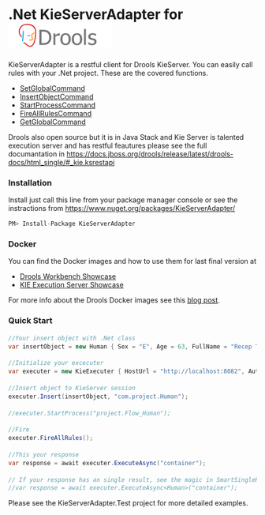 # .Net KieServerAdapter for ![Logo](Files/DroolsLogo210px.png)

KieServerAdapter is a restful client for Drools KieServer. You can easily call rules with your .Net project. These are the covered functions.

  - [SetGlobalCommand](https://docs.jboss.org/drools/release/latest/drools-docs/html_single/#_setglobalcommand)
  - [InsertObjectCommand](https://docs.jboss.org/drools/release/latest/drools-docs/html_single/#_insertobjectcommand)
  - [StartProcessCommand](https://docs.jboss.org/drools/release/latest/drools-docs/html_single/#_startprocesscommand)
  - [FireAllRulesCommand](https://docs.jboss.org/drools/release/latest/drools-docs/html_single/#_fireallrulescommand)
  - [GetGlobalCommand](https://docs.jboss.org/drools/release/latest/drools-docs/html_single/#_getglobalcommand)

Drools also open source but it is in Java Stack and Kie Server is talented execution server and has restful feautures please see the full documantation in  https://docs.jboss.org/drools/release/latest/drools-docs/html_single/#_kie.ksrestapi

### Installation

Install just call this line from your package manager console or see the instractions from https://www.nuget.org/packages/KieServerAdapter/

```javascript
PM> Install-Package KieServerAdapter
```

### Docker
You can find the Docker images and how to use them for last final version at

- [Drools Workbench Showcase](https://registry.hub.docker.com/u/jboss/drools-workbench-showcase/)
- [KIE Execution Server Showcase](https://registry.hub.docker.com/u/jboss/kie-server-showcase/)

For more info about the Drools Docker images see this [blog post](https://downloads.jboss.org/drools/release/snapshot/master/index.html).

### Quick Start

```csharp
//Your insert object with .Net class
var insertObject = new Human { Sex = "E", Age = 63, FullName = "Recep Tayyip Erdoğan", Country = "TR"};

//Initialize your excecuter
var executer = new KieExecuter { HostUrl = "http://localhost:8082", AuthUserName = "kieserver", AuthPassword = "kieserver1!" };

//Insert object to KieServer session
executer.Insert(insertObject, "com.project.Human");

//executer.StartProcess("project.Flow_Human");

//Fire
executer.FireAllRules();

//This your response
var response = await executer.ExecuteAsync("container");

// If your response has an single result, see the magic in SmartSingleResponse property.
//var response = await executer.ExecuteAsync<Human>("container");
```

Please see the KieServerAdapter.Test project for more detailed examples.
